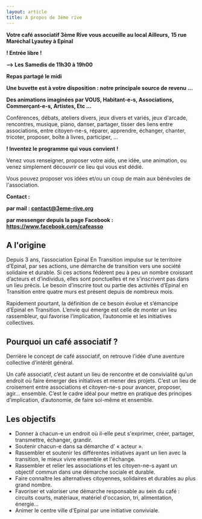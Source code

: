 ```yaml
---
layout: article
title: A propos de 3ème rive
---
```

**Votre café associatif 3ème Rive vous accueille au local Ailleurs,** **15 rue Maréchal Lyautey à Epinal**

**! Entrée libre !** 

**\--> Les Samedis de 11h30 à 19h00**

**Repas partagé le midi**

**Une buvette est à votre disposition : notre principale source de revenu ...**

**Des animations imaginées par VOUS, Habitant-e-s, Associations, Commerçant-e-s, Artistes, Etc …**

Conférences, débats, ateliers divers, jeux divers et variés, jeux d'arcade, rencontres, musique, piano, danser, partager, tisser des liens entre associations, entre citoyen-ne-s, réparer, apprendre, échanger, chanter, tricoter, proposer, boîte à livres, participer, …

**! Inventez le programme qui vous convient !**

Venez vous renseigner, proposer votre aide, une idée, une animation, ou venez simplement découvrir ce lieu qui vous est dédié.

Vous pouvez proposer vos idées et/ou un coup de main aux bénévoles de l'association.

**Contact :** 

**par mail : [contact@3eme-rive.org](contact@3eme-rive.org)** 

**par messenger depuis la page Facebook : [](https://www.facebook.com/cafeasso)<https://www.facebook.com/cafeasso>**

## A l'origine

Depuis 3 ans, l’association Epinal En Transition impulse sur le territoire d’Epinal, par ses actions, une démarche de transition vers une société solidaire et durable. Si ces actions fédèrent peu à peu un nombre croissant d’acteurs et d’individus, elles sont ponctuelles et ne s’inscrivent pas dans un lieu précis. Le besoin d’inscrire tout ou partie des activités d’Epinal en Transition entre quatre murs est présent depuis de nombreux mois.

Rapidement pourtant, la définition de ce besoin évolue et s’émancipe d’Epinal en Transition. L’envie qui émerge est celle de monter un lieu rassembleur, qui favorise l’implication, l’autonomie et les initiatives collectives.

## Pourquoi un café associatif ?

Derrière le concept de café associatif, on retrouve l’idée d’une aventure collective d’intérêt général.

Un café associatif, c’est autant un lieu de rencontre et de convivialité qu’un endroit où faire émerger des initiatives et mener des projets. C’est un lieu de croisement entre associations et citoyen-ne-s pour avancer, proposer, agir… ensemble. C’est le cadre idéal pour mettre en pratique des principes d’implication, d’autonomie, de faire soi-même et ensemble.

## Les objectifs

* Donner à chacun-e un endroit où il-elle peut s'exprimer, créer, partager, transmettre, échanger, grandir.
* Soutenir chacun-e dans sa démarche d' « acteur ».
* Rassembler et soutenir les différentes initiatives ayant un lien avec la transition, le mieux vivre ensemble et l'échange.
* Rassembler et relier les associations et les citoyen-ne-s ayant un objectif commun dans une démarche sociale et durable.
* Faire connaître les alternatives citoyennes, solidaires et durables au plus grand nombre.
* Favoriser et valoriser une démarche responsable au sein du café : circuits courts, matériaux, matériel d'occasion, tri, alimentation, énergie…
* Animer le centre ville d'Epinal par une initiative conviviale.
